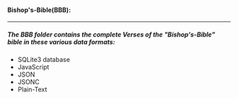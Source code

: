 #### Bishop's-Bible(BBB):
----
##### The BBB folder contains the complete Verses of the "Bishop's-Bible" bible in these various data formats:
* SQLite3 database
* JavaScript
* JSON
* JSONC
* Plain-Text